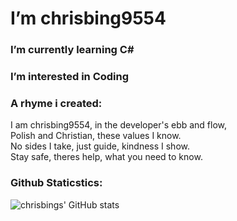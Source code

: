 # I’m chrisbing9554
### I’m currently learning C#
### I’m interested in Coding

### A rhyme i created:
I am chrisbing9554, in the developer's ebb and flow,<br>
Polish and Christian, these values I know.<br>
No sides I take, just guide, kindness I show.<br>
Stay safe, theres help, what you need to know.

### Github Staticstics:
![chrisbings' GitHub stats](https://github-readme-stats.vercel.app/api?username=Tarvey&show_icons=true&theme=dark)
